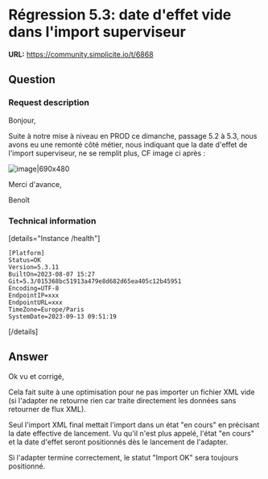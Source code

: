 # Régression 5.3: date d'effet vide dans l'import superviseur

**URL:** https://community.simplicite.io/t/6868

## Question
### Request description

Bonjour,

Suite à notre mise à niveau en PROD ce dimanche, passage 5.2 à 5.3, nous avons eu une remonté côté métier, nous indiquant que la date d'effet de l'import superviseur, ne se remplit plus, CF image ci après :

![image|690x480](upload://kv1CJa05LJKQduF1JGkxrxLqTuh.jpeg)

Merci d'avance,

Benoît

### Technical information

[details="Instance /health"]
```text
[Platform]
Status=OK
Version=5.3.11
BuiltOn=2023-08-07 15:27
Git=5.3/015368bc51913a479e8d682d65ea405c12b45951
Encoding=UTF-8
EndpointIP=xxx
EndpointURL=xxx
TimeZone=Europe/Paris
SystemDate=2023-09-13 09:51:19
```
[/details]

## Answer
Ok vu et corrigé,

Cela fait suite à une optimisation pour ne pas importer un fichier XML vide (si l'adapter ne retourne rien car traite directement les données sans retourner de flux XML).

Seul l'import XML final mettait l'import dans un état "en cours" en précisant la date effective de lancement. Vu qu'il n'est plus appelé, l'état "en cours" et la date d'effet seront positionnés dès le lancement de l'adapter.

Si l'adapter termine correctement, le statut "Import OK" sera toujours positionné.
